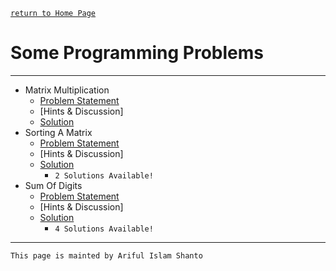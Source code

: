 [ `return to Home Page` ](https://shanto-swe029.github.io)


# Some Programming Problems

***

- Matrix Multiplication
    - [Problem Statement](https://shanto-swe029.github.io/programmingproblem/matrixmultiplication/statement)
    - [Hints & Discussion]
    - [Solution](https://shanto-swe029.github.io/programmingproblem/matrixmultiplication/solution)
- Sorting A Matrix
    - [Problem Statement](https://shanto-swe029.github.io/programmingproblem/sortingamatrix/statement)
    - [Hints & Discussion]
    - [Solution](https://shanto-swe029.github.io/programmingproblem/sortingamatrix/solution)
        - `2 Solutions Available!`
- Sum Of Digits
    - [Problem Statement](https://shanto-swe029.github.io/programmingproblem/sumofdigitsofanumber/statement)
    - [Hints & Discussion]
    - [Solution](https://shanto-swe029.github.io/programmingproblem/sumofdigitsofanumber/solution)
        - `4 Solutions Available!`


***

`This page is mainted by Ariful Islam Shanto`
